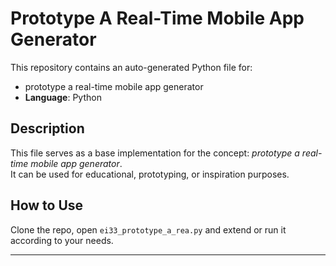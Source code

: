 # Prototype A Real-Time Mobile App Generator

This repository contains an auto-generated Python file for:

- prototype a real-time mobile app generator
- **Language**: Python

## Description

This file serves as a base implementation for the concept: *prototype a real-time mobile app generator*.  
It can be used for educational, prototyping, or inspiration purposes.

## How to Use

Clone the repo, open `ei33_prototype_a_rea.py` and extend or run it according to your needs.

---


